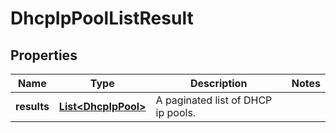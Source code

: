 # DhcpIpPoolListResult

## Properties
Name | Type | Description | Notes
------------ | ------------- | ------------- | -------------
**results** | [**List&lt;DhcpIpPool&gt;**](DhcpIpPool.md) | A paginated list of DHCP ip pools. | 

